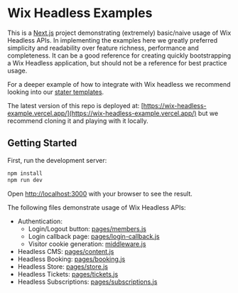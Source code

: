 # Wix Headless Examples

This is a [Next.js](https://nextjs.org/) project demonstrating (extremely) basic/naive usage of Wix Headless APIs.
In implementing the examples here we greatly preferred simplicity and readability over feature richness, performance and completeness.
It can be a good reference for creating quickly bootstrapping a Wix Headless application, but should not be a reference for best practice usage.

For a deeper example of how to integrate with Wix headless we recommend looking into our [stater templates](https://www.wix.com/developers/headless/templates).

The latest version of this repo is deployed at: [https://wix-headless-example.vercel.app/](https://wix-headless-example.vercel.app/) but we recommend cloning it and playing with it locally.

## Getting Started

First, run the development server:

```bash
npm install
npm run dev
```

Open [http://localhost:3000](http://localhost:3000) with your browser to see the result.

The following files demonstrate usage of Wix Headless APIs:
* Authentication: 
  * Login/Logout button: [pages/members.js](./pages/members.js)
  * Login callback page: [pages/login-callback.js](./pages/login-callback.js)
  * Visitor cookie generation: [middleware.js](./middleware.js)
* Headless CMS: [pages/content.js](./pages/content.js)
* Headless Booking: [pages/booking.js](./pages/booking.js)
* Headless Store: [pages/store.js](./pages/store.js)
* Headless Tickets: [pages/tickets.js](./pages/tickets.js)
* Headless Subscriptions: [pages/subscriptions.js](./pages/subscriptions.js)
